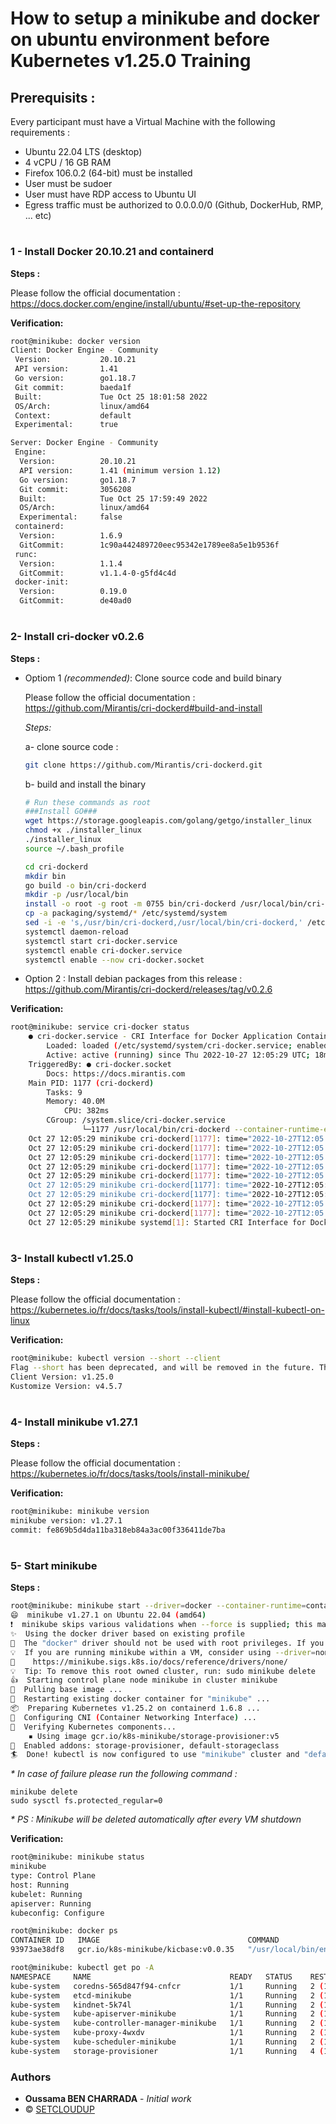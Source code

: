
# How to setup a minikube and docker on ubuntu environment before Kubernetes v1.25.0 Training



## Prerequisits : 
Every participant must have a Virtual Machine with the following requirements :
- Ubuntu 22.04 LTS (desktop)
- 4 vCPU / 16 GB RAM
- Firefox 106.0.2 (64-bit) must be installed 
- User must be sudoer
- User must have RDP access to Ubuntu UI
- Egress traffic must be authorized to 0.0.0.0/0 (Github, DockerHub, RMP, ... etc)
#
### 1 - Install Docker 20.10.21 and containerd
**Steps :**

Please follow the official documentation : https://docs.docker.com/engine/install/ubuntu/#set-up-the-repository

**Verification:**
```sh
root@minikube: docker version
Client: Docker Engine - Community
 Version:           20.10.21
 API version:       1.41
 Go version:        go1.18.7
 Git commit:        baeda1f
 Built:             Tue Oct 25 18:01:58 2022
 OS/Arch:           linux/amd64
 Context:           default
 Experimental:      true

Server: Docker Engine - Community
 Engine:
  Version:          20.10.21
  API version:      1.41 (minimum version 1.12)
  Go version:       go1.18.7
  Git commit:       3056208
  Built:            Tue Oct 25 17:59:49 2022
  OS/Arch:          linux/amd64
  Experimental:     false
 containerd:
  Version:          1.6.9
  GitCommit:        1c90a442489720eec95342e1789ee8a5e1b9536f
 runc:
  Version:          1.1.4
  GitCommit:        v1.1.4-0-g5fd4c4d
 docker-init:
  Version:          0.19.0
  GitCommit:        de40ad0

```

#
### 2- Install cri-docker v0.2.6
**Steps :**
- Optiom 1 _(recommended)_: Clone source code and build binary

    Please follow the official documentation : https://github.com/Mirantis/cri-dockerd#build-and-install

    _Steps:_

    a- clone source code : 
    ```sh
    git clone https://github.com/Mirantis/cri-dockerd.git
    ```
    b- build and install the binary

    ```sh
    # Run these commands as root
    ###Install GO###
    wget https://storage.googleapis.com/golang/getgo/installer_linux
    chmod +x ./installer_linux
    ./installer_linux
    source ~/.bash_profile

    cd cri-dockerd
    mkdir bin
    go build -o bin/cri-dockerd
    mkdir -p /usr/local/bin
    install -o root -g root -m 0755 bin/cri-dockerd /usr/local/bin/cri-dockerd
    cp -a packaging/systemd/* /etc/systemd/system
    sed -i -e 's,/usr/bin/cri-dockerd,/usr/local/bin/cri-dockerd,' /etc/systemd/system/cri-docker.service
    systemctl daemon-reload
    systemctl start cri-docker.service
    systemctl enable cri-docker.service
    systemctl enable --now cri-docker.socket
    ```

- Option 2 : Install debian packages from this release : https://github.com/Mirantis/cri-dockerd/releases/tag/v0.2.6

**Verification:**

```sh
root@minikube: service cri-docker status
    ● cri-docker.service - CRI Interface for Docker Application Container Engine
        Loaded: loaded (/etc/systemd/system/cri-docker.service; enabled; vendor preset: enabled)
        Active: active (running) since Thu 2022-10-27 12:05:29 UTC; 18min ago
    TriggeredBy: ● cri-docker.socket
        Docs: https://docs.mirantis.com
    Main PID: 1177 (cri-dockerd)
        Tasks: 9
        Memory: 40.0M
            CPU: 382ms
        CGroup: /system.slice/cri-docker.service
                └─1177 /usr/local/bin/cri-dockerd --container-runtime-endpoint fd://
    Oct 27 12:05:29 minikube cri-dockerd[1177]: time="2022-10-27T12:05:29Z" level=info msg="Start docker client with request timeout 0s"
    Oct 27 12:05:29 minikube cri-dockerd[1177]: time="2022-10-27T12:05:29Z" level=info msg="Hairpin mode is set to none"
    Oct 27 12:05:29 minikube cri-dockerd[1177]: time="2022-10-27T12:05:29Z" level=info msg="Loaded network plugin cni"
    Oct 27 12:05:29 minikube cri-dockerd[1177]: time="2022-10-27T12:05:29Z" level=info msg="Docker cri networking managed by network plugin cni"
    Oct 27 12:05:29 minikube cri-dockerd[1177]: time="2022-10-27T12:05:29Z" level=info msg="Docker Info: &{ID:7BCA:BFH3:BRNK:IVZN:YDHJ:UK3U:UV5V:DBKO:L75C:RPHN:54Z>
    Oct 27 12:05:29 minikube cri-dockerd[1177]: time="2022-10-27T12:05:29Z" level=info msg="Setting cgroupDriver systemd"
    Oct 27 12:05:29 minikube cri-dockerd[1177]: time="2022-10-27T12:05:29Z" level=info msg="Docker cri received runtime config &RuntimeConfig{NetworkConfig:&Networ>
    Oct 27 12:05:29 minikube cri-dockerd[1177]: time="2022-10-27T12:05:29Z" level=info msg="Starting the GRPC backend for the Docker CRI interface."
    Oct 27 12:05:29 minikube cri-dockerd[1177]: time="2022-10-27T12:05:29Z" level=info msg="Start cri-dockerd grpc backend"
    Oct 27 12:05:29 minikube systemd[1]: Started CRI Interface for Docker Application Container Engine.
 ```

#
### 3- Install kubectl v1.25.0
**Steps :**

Please follow the official documentation : https://kubernetes.io/fr/docs/tasks/tools/install-kubectl/#install-kubectl-on-linux

**Verification:**
```sh
root@minikube: kubectl version --short --client
Flag --short has been deprecated, and will be removed in the future. The --short output will become the default.
Client Version: v1.25.0
Kustomize Version: v4.5.7
```

#
### 4- Install minikube v1.27.1
**Steps :**

Please follow the official documentation : https://kubernetes.io/fr/docs/tasks/tools/install-minikube/

**Verification:**
```sh
root@minikube: minikube version
minikube version: v1.27.1
commit: fe869b5d4da11ba318eb84a3ac00f336411de7ba
```
#
### 5- Start minikube
**Steps :**
```sh
root@minikube: minikube start --driver=docker --container-runtime=containerd --cpus 4 --memory 8192 --force
😄  minikube v1.27.1 on Ubuntu 22.04 (amd64)
❗  minikube skips various validations when --force is supplied; this may lead to unexpected behavior
✨  Using the docker driver based on existing profile
🛑  The "docker" driver should not be used with root privileges. If you wish to continue as root, use --force.
💡  If you are running minikube within a VM, consider using --driver=none:
📘    https://minikube.sigs.k8s.io/docs/reference/drivers/none/
💡  Tip: To remove this root owned cluster, run: sudo minikube delete
👍  Starting control plane node minikube in cluster minikube
🚜  Pulling base image ...
🔄  Restarting existing docker container for "minikube" ...
📦  Preparing Kubernetes v1.25.2 on containerd 1.6.8 ...
🔗  Configuring CNI (Container Networking Interface) ...
🔎  Verifying Kubernetes components...
    ▪ Using image gcr.io/k8s-minikube/storage-provisioner:v5
🌟  Enabled addons: storage-provisioner, default-storageclass
🏄  Done! kubectl is now configured to use "minikube" cluster and "default" namespace by defaul
``` 
_* In case of failure please run the following command :_
```
minikube delete
sudo sysctl fs.protected_regular=0
```
_* PS :  Minikube will be deleted automatically after every VM shutdown_

**Verification:**
```sh
root@minikube: minikube status
minikube
type: Control Plane
host: Running
kubelet: Running
apiserver: Running
kubeconfig: Configure
```

```sh
root@minikube: docker ps
CONTAINER ID   IMAGE                                 COMMAND                  CREATED        STATUS          PORTS                                                                                                                                  NAMES
93973ae38df8   gcr.io/k8s-minikube/kicbase:v0.0.35   "/usr/local/bin/entr…"   22 hours ago   Up 17 minutes   127.0.0.1:49157->22/tcp, 127.0.0.1:49156->2376/tcp, 127.0.0.1:49155->5000/tcp, 127.0.0.1:49154->8443/tcp, 127.0.0.1:49153->32443/tcp   minikube
```

```sh
root@minikube: kubectl get po -A
NAMESPACE     NAME                               READY   STATUS    RESTARTS      AGE
kube-system   coredns-565d847f94-cnfcr           1/1     Running   2 (18m ago)   21h
kube-system   etcd-minikube                      1/1     Running   2 (18m ago)   21h
kube-system   kindnet-5k74l                      1/1     Running   2 (18m ago)   21h
kube-system   kube-apiserver-minikube            1/1     Running   2 (18m ago)   21h
kube-system   kube-controller-manager-minikube   1/1     Running   2 (18m ago)   21h
kube-system   kube-proxy-4wxdv                   1/1     Running   2 (18m ago)   21h
kube-system   kube-scheduler-minikube            1/1     Running   2 (18m ago)   21h
kube-system   storage-provisioner                1/1     Running   4 (17m ago)   21h
```

### Authors

* **Oussama BEN CHARRADA** - *Initial work*
* &copy; [SETCLOUDUP]( https://setcloudup.com/)

